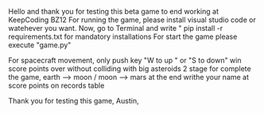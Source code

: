 Hello and thank you for testing this beta game to end working at KeepCoding BZ12
For running the game, please install visual studio code or watehever you want.
Now, go to Terminal and write " pip install -r requirements.txt for mandatory installations
For start the game please execute "game.py" 

For spacecraft movement, only push key "W to up " or "S to down"
win score points over without colliding with big asteroids
2 stage for complete the game, earth --> moon / moon --> mars
at the end writhe your name at score points on records table  


Thank you for testing this game,
Austin,